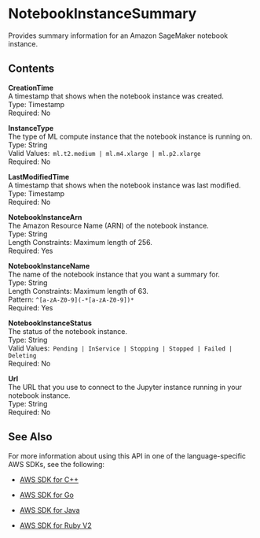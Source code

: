 # NotebookInstanceSummary<a name="API_NotebookInstanceSummary"></a>

Provides summary information for an Amazon SageMaker notebook instance\.

## Contents<a name="API_NotebookInstanceSummary_Contents"></a>

 **CreationTime**   
A timestamp that shows when the notebook instance was created\.  
Type: Timestamp  
Required: No

 **InstanceType**   
The type of ML compute instance that the notebook instance is running on\.  
Type: String  
Valid Values:` ml.t2.medium | ml.m4.xlarge | ml.p2.xlarge`   
Required: No

 **LastModifiedTime**   
A timestamp that shows when the notebook instance was last modified\.  
Type: Timestamp  
Required: No

 **NotebookInstanceArn**   
The Amazon Resource Name \(ARN\) of the notebook instance\.  
Type: String  
Length Constraints: Maximum length of 256\.  
Required: Yes

 **NotebookInstanceName**   
The name of the notebook instance that you want a summary for\.  
Type: String  
Length Constraints: Maximum length of 63\.  
Pattern: `^[a-zA-Z0-9](-*[a-zA-Z0-9])*`   
Required: Yes

 **NotebookInstanceStatus**   
The status of the notebook instance\.  
Type: String  
Valid Values:` Pending | InService | Stopping | Stopped | Failed | Deleting`   
Required: No

 **Url**   
The URL that you use to connect to the Jupyter instance running in your notebook instance\.   
Type: String  
Required: No

## See Also<a name="API_NotebookInstanceSummary_SeeAlso"></a>

For more information about using this API in one of the language\-specific AWS SDKs, see the following:

+  [AWS SDK for C\+\+](http://docs.aws.amazon.com/goto/SdkForCpp/sagemaker-2017-07-24/NotebookInstanceSummary) 

+  [AWS SDK for Go](http://docs.aws.amazon.com/goto/SdkForGoV1/sagemaker-2017-07-24/NotebookInstanceSummary) 

+  [AWS SDK for Java](http://docs.aws.amazon.com/goto/SdkForJava/sagemaker-2017-07-24/NotebookInstanceSummary) 

+  [AWS SDK for Ruby V2](http://docs.aws.amazon.com/goto/SdkForRubyV2/sagemaker-2017-07-24/NotebookInstanceSummary) 